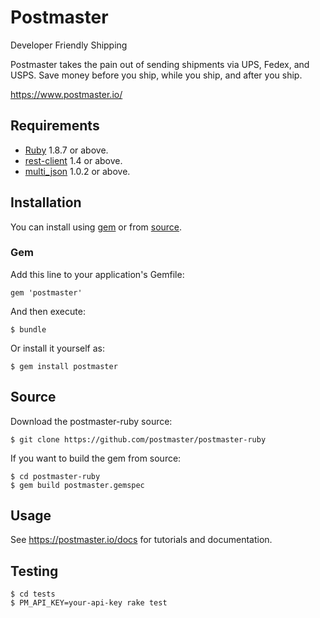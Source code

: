 # Postmaster

Developer Friendly Shipping

Postmaster takes the pain out of sending shipments via UPS, Fedex, and USPS.
Save money before you ship, while you ship, and after you ship.

https://www.postmaster.io/

## Requirements

- [Ruby](http://www.ruby-lang.org/) 1.8.7 or above.
- [rest-client](https://github.com/archiloque/rest-client) 1.4 or above.
- [multi_json](https://github.com/intridea/multi_json) 1.0.2 or above.

## Installation

You can install using [gem](#gem) or from [source](#source). 

### Gem

Add this line to your application's Gemfile:

    gem 'postmaster'

And then execute:

    $ bundle

Or install it yourself as:

    $ gem install postmaster
    
## Source

Download the postmaster-ruby source:

    $ git clone https://github.com/postmaster/postmaster-ruby

If you want to build the gem from source:

    $ cd postmaster-ruby
    $ gem build postmaster.gemspec

## Usage

See https://postmaster.io/docs for tutorials and documentation.

## Testing
    
    $ cd tests
    $ PM_API_KEY=your-api-key rake test
